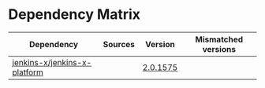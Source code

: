 # Dependency Matrix

Dependency | Sources | Version | Mismatched versions
---------- | ------- | ------- | -------------------
[jenkins-x/jenkins-x-platform](https://github.com/jenkins-x/jenkins-x-platform) |  | [2.0.1575](https://github.com/jenkins-x/jenkins-x-platform/releases/tag/v2.0.1575) | 
